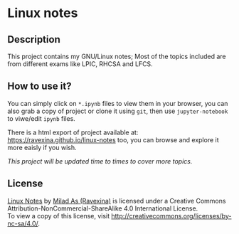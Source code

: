 # Linux notes

## Description
This project contains my GNU/Linux notes; Most of the topics included are from different exams like LPIC, RHCSA and LFCS. 

## How to use it?
You can simply click on `*.ipynb` files to view them in your browser, you can also grab a copy of project or clone it using `git`, then use `jupyter-notebook` to viwe/edit `ipynb` files.

There is a html export of project available at: https://ravexina.github.io/linux-notes too, you can browse and explore it more eaisly if you wish.

*This project will be updated time to times to cover more topics.*

## License

[Linux Notes](https://github.com/ravexina/linux-notes/) by [Milad As (Ravexina)](https://github.com/ravexina) is licensed under a Creative Commons Attribution-NonCommercial-ShareAlike 4.0 International License.  
To view a copy of this license, visit http://creativecommons.org/licenses/by-nc-sa/4.0/.
